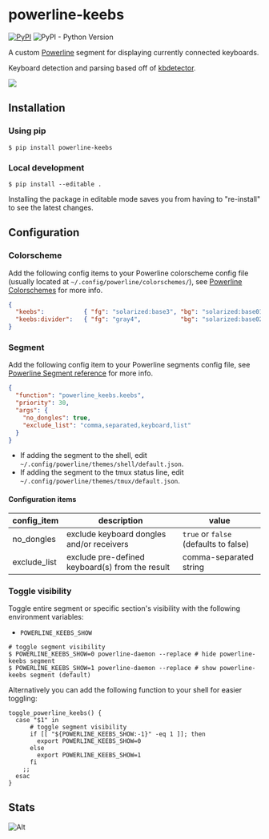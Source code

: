 # powerline-keebs

[![PyPI](https://img.shields.io/pypi/v/powerline-keebs)](https://pypi.org/project/powerline-keebs/)
![PyPI - Python Version](https://img.shields.io/pypi/pyversions/powerline-keebs)

A custom [Powerline](https://github.com/powerline/powerline) segment for displaying currently connected keyboards.

Keyboard detection and parsing based off of [kbdetector](https://github.com/j4ckofalltrades/kbdetector).

![](https://res.cloudinary.com/j4ckofalltrades/image/upload/v1645293862/foss/powerline_keebs_hwsshp.png)

## Installation

### Using pip

`$ pip install powerline-keebs`

### Local development

`$ pip install --editable .`

Installing the package in editable mode saves you from having to "re-install" to see the latest changes.

## Configuration

### Colorscheme

Add the following config items to your Powerline colorscheme config file (usually located at `~/.config/powerline/colorschemes/`),
see [Powerline Colorschemes](https://powerline.readthedocs.io/en/master/configuration/reference.html#colorschemes) for more info.

```json
{
  "keebs":           { "fg": "solarized:base3", "bg": "solarized:base01", "attrs": ["bold"] },
  "keebs:divider":   { "fg": "gray4",           "bg": "solarized:base02", "attrs": [] }
}
```

### Segment

Add the following config item to your Powerline segments config file,
see [Powerline Segment reference](https://powerline.readthedocs.io/en/master/configuration/segments.html#segment-reference) for more info.

```json
{
  "function": "powerline_keebs.keebs",
  "priority": 30,
  "args": {
    "no_dongles": true,
    "exclude_list": "comma,separated,keyboard,list"
  }
}
```

- If adding the segment to the shell, edit `~/.config/powerline/themes/shell/default.json`.
- If adding the segment to the tmux status line, edit `~/.config/powerline/themes/tmux/default.json`.

#### Configuration items

| config_item  | description                                     | value                                 |
|--------------|-------------------------------------------------|---------------------------------------|
| no_dongles   | exclude keyboard dongles and/or receivers       | `true` or `false` (defaults to false) |
| exclude_list | exclude pre-defined keyboard(s) from the result | comma-separated string                |

### Toggle visibility

Toggle entire segment or specific section's visibility with the following environment variables:

- `POWERLINE_KEEBS_SHOW`

```shell
# toggle segment visibility
$ POWERLINE_KEEBS_SHOW=0 powerline-daemon --replace # hide powerline-keebs segment
$ POWERLINE_KEEBS_SHOW=1 powerline-daemon --replace # show powerline-keebs segment (default)
```

Alternatively you can add the following function to your shell for easier toggling:

```shell
toggle_powerline_keebs() {
  case "$1" in
      # toggle segment visibility
      if [[ "${POWERLINE_KEEBS_SHOW:-1}" -eq 1 ]]; then
        export POWERLINE_KEEBS_SHOW=0
      else
        export POWERLINE_KEEBS_SHOW=1
      fi
    ;;
  esac
}
```

## Stats

![Alt](https://repobeats.axiom.co/api/embed/49028c098050f2ec944637634225038be092c693.svg "Repobeats analytics image")
